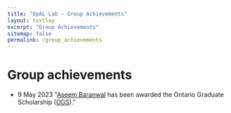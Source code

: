 ```yaml
---
title: "OpAL Lab - Group Achievements"
layout: textlay
excerpt: "Group Achievements"
sitemap: false
permalink: /group_achievements
---
```


# Group achievements

- 9 May 2023
"<a href='https://aseemrb.me'>Aseem Baranwal</a> has been awarded the Ontario Graduate Scholarship (<a href='https://osap.gov.on.ca/OSAPPortal/en/A-ZListofAid/PRDR019245.html'>OGS</a>)."

